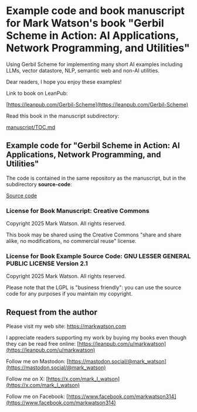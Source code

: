 # Example code and book manuscript for Mark Watson's book "Gerbil Scheme in Action: AI Applications, Network Programming, and Utilities"

Using Gerbil Scheme for implementing many short AI examples including LLMs, vector datastore, NLP, semantic web and non-AI utilities.

Dear readers, I hope you enjoy these examples!

Link to book on LeanPub:

[https://leanpub.com/Gerbil-Scheme](https://leanpub.com/Gerbil-Scheme)

Read this book in the manuscript subdirectory:

[manuscript/TOC.md](./manuscript/TOC.md)

## Example code for "Gerbil Scheme in Action: AI Applications, Network Programming, and Utilities"

The code is contained in the same repository as the manuscript, but in the subdirectory **source-code**:

[Source code](./source-code/README.md)

### License for Book Manuscript: Creative Commons

Copyright 2025 Mark Watson. All rights reserved.

This book may be shared using the Creative Commons "share and share alike, no modifications, no commercial reuse" license.

### License for Book Example Source Code: GNU LESSER GENERAL PUBLIC LICENSE Version 2.1

Copyright 2025 Mark Watson. All rights reserved.

Please note that the LGPL is "business friendly": you can use the source code for any purposes if you maintain my copyright.


## Request from the author

Please visit my web site: https://markwatson.com

I appreciate readers supporting my work by buying my books even though they can be read free online: [https://leanpub.com/u/markwatson](https://leanpub.com/u/markwatson)

Follow me on Mastodon: [https://mastodon.social/@mark_watson](https://mastodon.social/@mark_watson)

Follow me on X: [https://x.com/mark_l_watson](https://x.com/mark_l_watson)

Follow me on Facebook: [https://www.facebook.com/markwatson314](https://www.facebook.com/markwatson314)